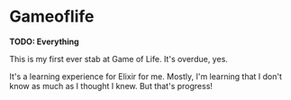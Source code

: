 # Gameoflife

**TODO: Everything**

This is my first ever stab at Game of Life.  It's overdue, yes.

It's a learning experience for Elixir for me. Mostly, I'm learning that I don't know as much as I thought I knew.  But that's progress!

